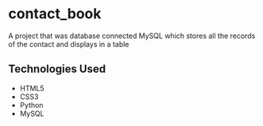 # contact_book
A project that was database connected MySQL which stores all the records of the contact and displays in a table

## Technologies Used

- HTML5
- CSS3
- Python
- MySQL
